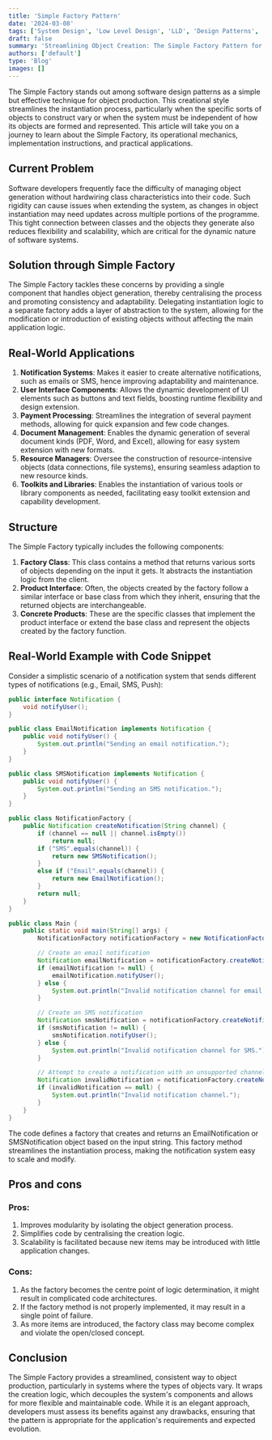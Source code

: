 ```yaml
---
title: 'Simple Factory Pattern'
date: '2024-03-08'
tags: ['System Design', 'Low Level Design', 'LLD', 'Design Patterns', 'Creational Design Pattern']
draft: false
summary: 'Streamlining Object Creation: The Simple Factory Pattern for Flexible and Decoupled System Design.'
authors: ['default']
type: 'Blog'
images: []
---
```


The Simple Factory stands out among software design patterns as a simple but effective technique for object production. This creational style streamlines the instantiation process, particularly when the specific sorts of objects to construct vary or when the system must be independent of how its objects are formed and represented. This article will take you on a journey to learn about the Simple Factory, its operational mechanics, implementation instructions, and practical applications.

## Current Problem

Software developers frequently face the difficulty of managing object generation without hardwiring class characteristics into their code. Such rigidity can cause issues when extending the system, as changes in object instantiation may need updates across multiple portions of the programme. This tight connection between classes and the objects they generate also reduces flexibility and scalability, which are critical for the dynamic nature of software systems.

## Solution through Simple Factory

The Simple Factory tackles these concerns by providing a single component that handles object generation, thereby centralising the process and promoting consistency and adaptability. Delegating instantiation logic to a separate factory adds a layer of abstraction to the system, allowing for the modification or introduction of existing objects without affecting the main application logic.

## Real-World Applications

1. **Notification Systems**: Makes it easier to create alternative notifications, such as emails or SMS, hence improving adaptability and maintenance.
2. **User Interface Components**: Allows the dynamic development of UI elements such as buttons and text fields, boosting runtime flexibility and design extension.
3. **Payment Processing**: Streamlines the integration of several payment methods, allowing for quick expansion and few code changes.
4. **Document Management**: Enables the dynamic generation of several document kinds (PDF, Word, and Excel), allowing for easy system extension with new formats.
5. **Resource Managers**: Oversee the construction of resource-intensive objects (data connections, file systems), ensuring seamless adaption to new resource kinds.
6. **Toolkits and Libraries**: Enables the instantiation of various tools or library components as needed, facilitating easy toolkit extension and capability development.

## Structure

The Simple Factory typically includes the following components:

1. **Factory Class**: This class contains a method that returns various sorts of objects depending on the input it gets. It abstracts the instantiation logic from the client.
2. **Product Interface**: Often, the objects created by the factory follow a similar interface or base class from which they inherit, ensuring that the returned objects are interchangeable.
3. **Concrete Products**: These are the specific classes that implement the product interface or extend the base class and represent the objects created by the factory function.

## Real-World Example with Code Snippet

Consider a simplistic scenario of a notification system that sends different types of notifications (e.g., Email, SMS, Push):

```Java
public interface Notification {
    void notifyUser();
}

public class EmailNotification implements Notification {
    public void notifyUser() {
        System.out.println("Sending an email notification.");
    }
}

public class SMSNotification implements Notification {
    public void notifyUser() {
        System.out.println("Sending an SMS notification.");
    }
}

public class NotificationFactory {
    public Notification createNotification(String channel) {
        if (channel == null || channel.isEmpty())
            return null;
        if ("SMS".equals(channel)) {
            return new SMSNotification();
        }
        else if ("Email".equals(channel)) {
            return new EmailNotification();
        }
        return null;
    }
}
```

```Java
public class Main {
    public static void main(String[] args) {
        NotificationFactory notificationFactory = new NotificationFactory();

        // Create an email notification
        Notification emailNotification = notificationFactory.createNotification("Email");
        if (emailNotification != null) {
            emailNotification.notifyUser();
        } else {
            System.out.println("Invalid notification channel for email.");
        }

        // Create an SMS notification
        Notification smsNotification = notificationFactory.createNotification("SMS");
        if (smsNotification != null) {
            smsNotification.notifyUser();
        } else {
            System.out.println("Invalid notification channel for SMS.");
        }

        // Attempt to create a notification with an unsupported channel
        Notification invalidNotification = notificationFactory.createNotification("Push");
        if (invalidNotification == null) {
            System.out.println("Invalid notification channel.");
        }
    }
}
```

The code defines a factory that creates and returns an EmailNotification or SMSNotification object based on the input string. This factory method streamlines the instantiation process, making the notification system easy to scale and modify.

## Pros and cons

### Pros:

1. Improves modularity by isolating the object generation process.
2. Simplifies code by centralising the creation logic.
3. Scalability is facilitated because new items may be introduced with little application changes.

### Cons:

1. As the factory becomes the centre point of logic determination, it might result in complicated code architectures.
2. If the factory method is not properly implemented, it may result in a single point of failure.
3. As more items are introduced, the factory class may become complex and violate the open/closed concept.

## Conclusion

The Simple Factory provides a streamlined, consistent way to object production, particularly in systems where the types of objects vary. It wraps the creation logic, which decouples the system's components and allows for more flexible and maintainable code. While it is an elegant approach, developers must assess its benefits against any drawbacks, ensuring that the pattern is appropriate for the application's requirements and expected evolution.
